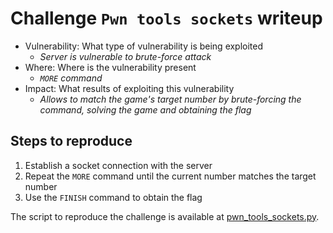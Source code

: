 # Challenge `Pwn tools sockets` writeup

- Vulnerability: What type of vulnerability is being exploited
  - _Server is vulnerable to brute-force attack_
- Where: Where is the vulnerability present
  - _`MORE` command_
- Impact: What results of exploiting this vulnerability
  - _Allows to match the game's target number by brute-forcing the command, solving the game and obtaining the flag_

## Steps to reproduce

1. Establish a socket connection with the server
2. Repeat the `MORE` command until the current number matches the target number
3. Use the `FINISH` command to obtain the flag

The script to reproduce the challenge is available at
[pwn_tools_sockets.py](pwn_tools_sockets.py).
